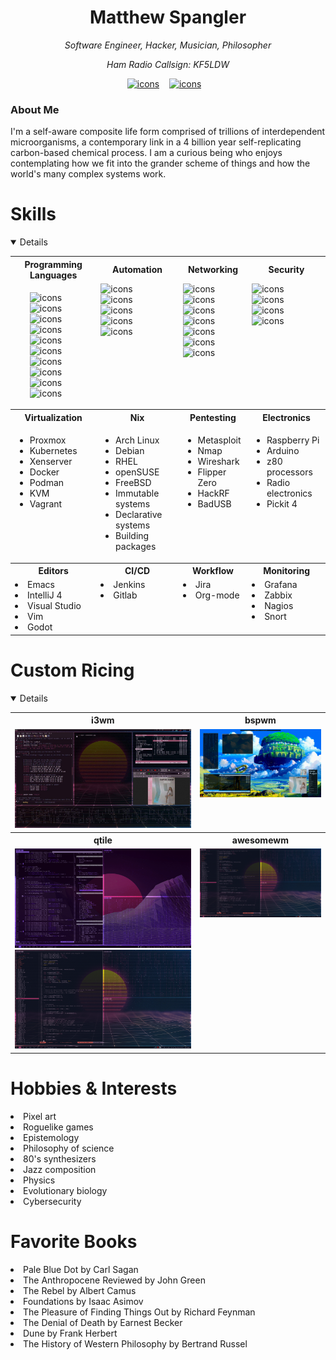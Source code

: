 <body>
  <div class="c1">
    <div align="center">
    <h1>Matthew Spangler</h1>
    <em>Software Engineer, Hacker, Musician, Philosopher</em>
    <p><em>Ham Radio Callsign: KF5LDW</em></p>
      <p></p>
        <div>
        <a href="https://www.linkedin.com/in/mattspangler-tech/"><img height="30" src="https://skillicons.dev/icons?i=linkedin" alt="icons"></a> &nbsp;&nbsp; 
        <a href="https://unix.stackexchange.com/users/572504/nebulasurfer/"><img height="30" src="https://skillicons.dev/icons?i=stackoverflow" alt="icons"></a> &nbsp;&nbsp;
        </div>
    </div>
  </div>
  <div><h3>About Me</h3> 
    <p>I'm a self-aware composite life form comprised of trillions of interdependent microorganisms, a contemporary link in a 4 billion year self-replicating carbon-based chemical process. I am a curious being who enjoys contemplating how we fit into the grander scheme of things and how the world's many complex systems work.
        </p>
    </div>
  <h1>Skills</h1>
  <details open>
  <table>
    <tr>
      <th>Programming Languages</th>
      <th>Automation</th>
      <th>Networking</th>
      <th>Security</th>
    </tr>
    <tr>
      <td valign="top">
      <ul>
        <div>
          <img title="C" height="25" src="https://img.shields.io/badge/c-%2300599C.svg?style=for-the-badge&logo=C&logoColor=white" alt="icons">
        </div>
        <div>
          <img title="C++" height="25" src="https://img.shields.io/badge/c++-%2300599C.svg?style=for-the-badge&logo=c%2B%2B&logoColor=white" alt="icons">
        </div>
        <div>
          <img title="C#" height="25" src="https://img.shields.io/badge/c%23-%23239120.svg?style=for-the-badge&logo=c-sharp&logoColor=white" alt="icons">
        </div>
        <div>
          <img title="Rust" height="25" src="https://img.shields.io/badge/rust-%23000000.svg?style=for-the-badge&logo=rust&logoColor=white" alt="icons"> 
        </div>
        <div>
          <img title="Python" height="25" src="https://img.shields.io/badge/python-3670A0?style=for-the-badge&logo=python&logoColor=ffdd54" alt="icons">
        </div>
        <div>
          <img title="Elisp" height="25" src="https://img.shields.io/badge/Elisp-%237F5AB6.svg?&style=for-the-badge&logo=gnu-emacs&logoColor=white" alt="icons">
        </div>
        <div>
          <img title="Bash" height="25" src="https://img.shields.io/badge/Bash-%23121011.svg?style=for-the-badge&logo=gnu-bash&logoColor=white" alt="icons">
        </div>
        <div>
          <img title="Javascript" height="25" src="https://img.shields.io/badge/javascript-%23323330.svg?style=for-the-badge&logo=javascript&logoColor=%23F7DF1E" alt="icons">
        </div>
        <div>
          <img title="HTML5" height="25" src="https://img.shields.io/badge/html5-%23E34F26.svg?style=for-the-badge&logo=html5&logoColor=white" alt="icons">
        </div>
        <div>
          <img title="CSS" height="25" src="https://img.shields.io/badge/css3-%231572B6.svg?style=for-the-badge&logo=css3&logoColor=white" alt="icons">
        </div>
        </ul>
      </td>
      <td valign="top">
        <div>
          <img title="HTML5" height="25" src="https://img.shields.io/badge/robotframework-%43B02A?style=for-the-badge&logo=robotframework&logoColor=white&color=00c0b5" alt="icons">
        </div>
        <div>
          <img title="HTML5" height="25" src="https://img.shields.io/badge/-selenium-%43B02A?style=for-the-badge&logo=selenium&logoColor=white" alt="icons">
        </div>
        <div>
          <img title="HTML5" height="25" src="https://img.shields.io/badge/ansible-%43B02A?style=for-the-badge&logo=ansible&logoColor=white&color=black" alt="icons">
        </div>
        <div>
          <img title="HTML5" height="25" src="https://img.shields.io/badge/OpenCV-%43B02A?style=for-the-badge&logo=OpenCV&logoColor=lightgreen&color=blue" alt="icons">
        </div>
        <div>
          <img title="HTML5" height="25" src="https://img.shields.io/badge/pandas-%43B02A?style=for-the-badge&logo=pandas&logoColor=white&color=darkblue" alt="icons">
        </div>
      </td>
      <td valign="top">
        <div>
          <img title="HTML5" height="25" src="https://img.shields.io/badge/cisco_ios_xe%2Fxr%2Fnxos-%43B02A?style=for-the-badge&logo=cisco&logoColor=white&color=blue" alt="icons">
        </div>
        <div>
          <img title="HTML5" height="25" src="https://img.shields.io/badge/mikrotik_routeros-%43B02A?style=for-the-badge&i&logoColor=white&color=cyan" alt="icons">
        </div>
        <div>
          <img title="HTML5" height="25" src="https://img.shields.io/badge/ubiquiti_unifi_os-%43B02A?style=for-the-badge&logo=ubiquiti&logoColor=white&color=darkblue" alt="icons">
        </div>
        <div>
          <img title="HTML5" height="25" src="https://img.shields.io/badge/edgerouter_edge_os-%43B02A?style=for-the-badge&logoColor=white&color=black" alt="icons">
        </div>
        <div>
          <img title="HTML5" height="25" src="https://img.shields.io/badge/pfsense-%43B02A?style=for-the-badge&logo=pfsense&logoColor=white&color=212121" alt="icons">
        </div>
        <div>
          <img title="HTML5" height="25" src="https://img.shields.io/badge/opnsense-%43B02A?style=for-the-badge&logo=opnsense&logoColor=white&color=D94F00" alt="icons">
        </div>
        <div>
          <img title="HTML5" height="25" src="https://img.shields.io/badge/openwrt-%43B02A?style=for-the-badge&logo=openwrt&logoColor=white&color=00B5E2" alt="icons">
        </div>
      </td>
      <td valign="top">
        <div>
          <img title="HTML5" height="25" src="https://img.shields.io/badge/qubes_os-%43B02A?style=for-the-badge&logo=qubesos&logoColor=white&color=00B5E2" alt="icons">
        </div>
        <div>
          <img title="HTML5" height="25" src="https://img.shields.io/badge/coreboot-%43B02A?style=for-the-badge&logo=coreboot&logoColor=white&color=grey" alt="icons">
        </div>
        <div>
          <img title="HTML5" height="25" src="https://img.shields.io/badge/gnupg-%43B02A?style=for-the-badge&logo=gnuprivacyguard&logoColor=white&color=0093DD" alt="icons">
        </div>
        <div>
          <img title="HTML5" height="25" src="https://img.shields.io/badge/selinux-%43B02A?style=for-the-badge&logo=selinux&logoColor=white&color=FCC624" alt="icons">
        </div>
      </td>
    </tr>
    <tr>
      <th>Virtualization</th>
      <th>Nix</th>
      <th>Pentesting</th>
      <th>Electronics</th>
    </tr>
      <tr>
      <td valign="top">
          <ul>
          <div><li>Proxmox</li></div>
          <div><li>Kubernetes</li></div>
          <div><li>Xenserver</li></div>
          <div><li>Docker</li></div>
          <div><li>Podman</li></div>
          <div><li>KVM</li></div>
          <div><li>Vagrant</li></div>
          </ul>
      </td>
      <td valign="top">
          <ul>
          <div><li>Arch Linux</li></div>
          <div><li>Debian</li></div>
          <div><li>RHEL</li></div>
          <div><li>openSUSE</li></div>
          <div><li>FreeBSD</li></div>
          <div><li>Immutable systems</li></div>
          <div><li>Declarative systems</li></div>
          <div><li>Building packages</li></div>
          </ul>
        </td>
       <td valign="top">
         <ul>
           <div><li> Metasploit </li></div>
           <div><li> Nmap </li></div>
           <div><li> Wireshark </li></div>
           <div><li> Flipper Zero </li></div>
           <div><li> HackRF </li></div>
           <div><li> BadUSB </li></div>
         </ul>
       </td>
       <td valign="top">
         <ul>
           <div><li> Raspberry Pi </li></div>
           <div><li> Arduino </li></div>
           <div><li> z80 processors </li></div>
           <div><li> Radio electronics </li></div>
           <div><li> Pickit 4 </li></div>
         </ul>
       </td>
    </tr>
    <tr>
      <th> Editors </th>
      <th> CI/CD </th>
      <th> Workflow </th>
      <th> Monitoring </th>
    </tr>
    <tr>
      <td valign="top">
        <div><li> Emacs </li></div>
        <div><li> IntelliJ 4 </li></div>
        <div><li> Visual Studio </li></div>
        <div><li> Vim </li></div>
        <div><li> Godot </li></div>
      </td>
      <td valign="top">
        <div><li> Jenkins </li></div>
        <div><li> Gitlab </li></div>
      </td>
      <td valign="top">
        <div><li> Jira </li></div>
        <div><li> Org-mode </li></div>
      </td>
      <td valign="top">
        <div><li> Grafana </li></div>
        <div><li> Zabbix </li></div>
        <div><li> Nagios </li></div>
        <div><li> Snort </li></div>
      </td>
    </tr>
  </table>
  </details>
  
  <h1>Custom Ricing</h1>
  <details open>
  <table>
  <tr>
      <th> i3wm </th>
      <th> bspwm </th>
    </tr>
    <tr>
      <td valign="top">
        <img title="HTML5" width="512" src="https://raw.githubusercontent.com/matthewspangler/i3wm-retrowave-dotfiles/master/screenshot.jpg" alt="icons">
      </td>
      <td valign="top">
        <img title="HTML5" width="512" src="https://raw.githubusercontent.com/matthewspangler/bspwm-laputa-dotfiles/master/screenshot.png" alt="icons">
      </td>
   </tr>
   <tr>
      <th> qtile </th>
      <th> awesomewm </th>
    </tr>
    <tr>
      <td valign="top">
        <img title="HTML5" width="512" src="https://raw.githubusercontent.com/matthewspangler/dotfiles/qtile/screenshot2.png" alt="icons">
  <img title="HTML5" width="512" src="https://raw.githubusercontent.com/matthewspangler/dotfiles/qtile/screenshot.png" alt="icons">
      </td>
      <td valign="top">
        <img title="HTML5" width="512" src="https://raw.githubusercontent.com/matthewspangler/dotfiles/awesomewm/screenshot.png" alt="icons">
      </td>
    </tr>
</table>
  </details>
  
  <h1>Hobbies & Interests</h1>
    <div><li>Pixel art</li></div>
    <div><li>Roguelike games </li></div>
    <div><li>Epistemology </li></div>
    <div><li>Philosophy of science</li></div>
    <div><li>80's synthesizers </li></div>
    <div><li>Jazz composition </li></div>
    <div><li>Physics </li></div>
    <div><li>Evolutionary biology </li></div>
    <div><li>Cybersecurity</li></div>
  
  <h1>Favorite Books</h1>
  <div><li>Pale Blue Dot by Carl Sagan</li></div>
  <div><li>The Anthropocene Reviewed by John Green</li></div>
  <div><li>The Rebel by Albert Camus</li></div>
  <div><li>Foundations by Isaac Asimov</li></div>
  <div><li>The Pleasure of Finding Things Out by Richard Feynman</li></div>
  <div><li>The Denial of Death by Earnest Becker</li></div>
  <div><li>Dune by Frank Herbert</li></div>
  <div><li>The History of Western Philosophy by Bertrand Russel</li></div>
  
</body>
